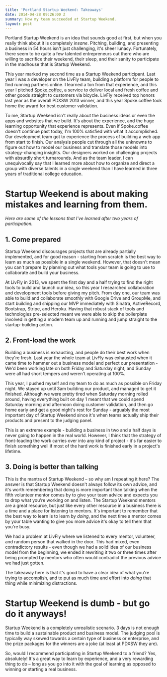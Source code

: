 ```yaml
---
title: 'Portland Startup Weekend: Takeaways'
date: 2014-04-28 09:26:00 Z
summary: How my team succeeded at Startup Weekend.
layout: post
---
```


Portland Startup Weekend is an idea that sounds good at first, but when you really think about it is completely *insane*. Pitching, building, and presenting a business in 54 hours isn't just challenging, it's sheer lunacy. Fortunately, there seem to be quite a few talented entrepreneurs out there who are willing to sacrifice their weekend, their sleep, and their sanity to participate in the madhouse that is Startup Weekend.

This year marked my second time as a Startup Weekend participant. Last year I was a developer on the LivFly team, building a platform for people to find running partners online. I learned a ton from that experience, and this year I pitched <a href="http://spoke-coffee.herokuapp.com">Spoke.coffee</a>, a service to deliver local and fresh coffee and other goods straight to customers via bicycle. LivFly received top honors last year as the overall PDXSW 2013 winner, and this year Spoke.coffee took home the award for best customer validation.

To me, Startup Weekend isn't really about the business ideas or even the apps and websites that we build. It's about the experience, and the huge learning opportunity that experience represents. Even if Spoke.coffee doesn't continue past today, I'm 100% satisfied with what it accomplished. Our development team got to experience the process of building a web app from start to finish. Our analysis people cut through all the unknowns to figure out how to model our business and translate those models into strategy-changing insights. Our designers worked on challenging projects with absurdly short turnarounds. And as the team leader, I can unequivocally say that I learned more about how to organize and direct a group with diverse talents in a single weekend than I have learned in three years of traditional college education.

# Startup Weekend is about making mistakes and learning from them. 
*Here are some of the lessons that I've learned after two years of participation.*

## 1. Come prepared

Startup Weekend discourages projects that are already partially implemented, and for good reason - starting from scratch is the best way to learn as much as possible in a single weekend. However, that doesn't mean you can't prepare by planning out what tools your team is going to use to collaborate and build your business. 

At LivFly in 2013, we spent the first day and a half trying to find the right tools to build and launch our idea, so this year I researched collaboration and development tools before giving my pitch. From day one, our team was able to build and collaborate smoothly with Google Drive and GroupMe, and start building and shipping our MVP immediately with Sinatra, ActiveRecord, Bootstrap, Stripe, and Heroku. Having that robust stack of tools and technologies pre-selected meant we were able to skip the boilerplate involved in getting a modern team up and running and jump straight to the startup-building action.

## 2. Front-load the work

Building a business is exhausting, and people do their best work when they're fresh. Last year the whole team at LivFly was exhausted when it came time to hammer out a business model and perfect our presentation - We'd been working late on both Friday and Saturday night, and Sunday were all had short tempers and weren't operating at 100%. 

This year, I pushed myself and my team to do as much as possible on Friday night. We stayed up until 3am building our product, and managed to get it finished. Although we were pretty tired when Saturday morning rolled around, having everything built on day 1 meant that we could spend Saturday morning and afternoon doing customer validation, and then go home early and get a good night's rest for Sunday - arguably the most important day of Startup Weekend since it's when teams actually ship their products and present to the judging panel.

This is an extreme example - building a business in two and a half days is never going to happen in the real world. However, I think that the strategy of front-loading the work carries over into any kind of project - it's far easier to finish something well if most of the hard work is finished early in a project's lifetime.

## 3. Doing is better than talking

This is the mantra of Startup Weekend – so why am I repeating it here? The answer is that Startup Weekend doesn't always follow its own advice, and it's worth remembering that doing is more important than talking when the fifth volunteer mentor comes by to give your team advice and expects you to drop what you're working on and listen. The Startup Weekend mentors are a great resource, but just like every other resource in a business there is a time and a place for listening to mentors. It's important to remember that the best way to learn is to learn by *doing*, and the next time a mentor comes by your table wanting to give you more advice it's okay to tell them that you're busy.

We had a problem at LivFly where we listened to every mentor, volunteer, and random person that walked in the door. This had mixed, even contradictory results - even though we had a solid idea of our business model from the beginning, we ended it rewriting it two or three times after being prompted by mentors who often would contradict the previous advice we had just gotten.

The takeaway here is that it's good to have a clear idea of what you're trying to accomplish, and to put as much time and effort into *doing* that thing while minimizing distractions.

# Startup Weekend is dumb - but go do it anyways!

Startup Weekend is a completely unrealistic scenario. 3 days is not enough time to build a sustainable product and business model. The judging pool is typically way skewed towards a certain type of business or enterprise, and the prize packages for the winners are a joke (at least at PDXSW they are). 

So, would I recommend participating in Startup Weekend to a friend? Yes, absolutely! It's a great way to learn by experience, and a very rewarding thing to do – long as you go into it with the goal of learning as opposed to winning or starting a real business.
